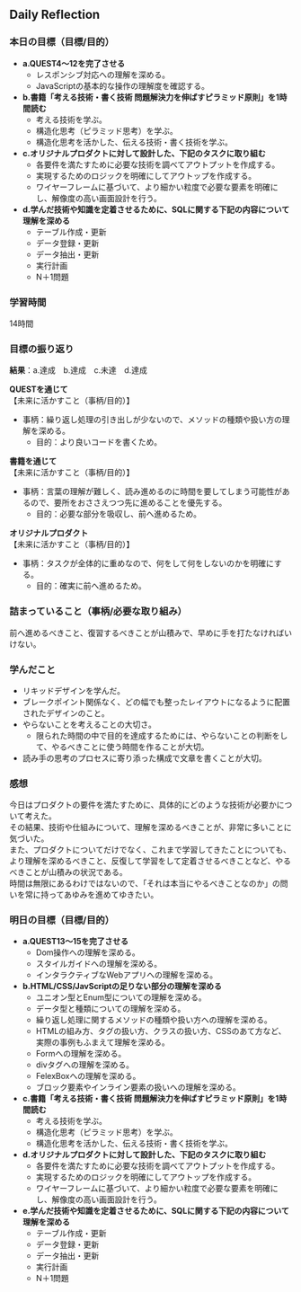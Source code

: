 ## Daily Reflection

### 本日の目標（目標/目的）
- **a.QUEST4〜12を完了させる**  
  - レスポンシブ対応への理解を深める。
  - JavaScriptの基本的な操作の理解度を確認する。
- **b.書籍「考える技術・書く技術 問題解決力を伸ばすピラミッド原則」を1時間読む**  
  - 考える技術を学ぶ。
  - 構造化思考（ピラミッド思考）を学ぶ。
  - 構造化思考を活かした、伝える技術・書く技術を学ぶ。
- **c.オリジナルプロダクトに対して設計した、下記のタスクに取り組む**  
  - 各要件を満たすために必要な技術を調べてアウトプットを作成する。
  - 実現するためのロジックを明確にしてアウトップを作成する。
  - ワイヤーフレームに基づいて、より細かい粒度で必要な要素を明確にし、解像度の高い画面設計を行う。
- **d.学んだ技術や知識を定着させるために、SQLに関する下記の内容について理解を深める**  
  - テーブル作成・更新
  - データ登録・更新
  - データ抽出・更新
  - 実行計画
  - N＋1問題

### 学習時間
14時間

### 目標の振り返り
**結果**：a.達成　b.達成　c.未達　d.達成

**QUESTを通じて**  
【未来に活かすこと（事柄/目的）】
- 事柄：繰り返し処理の引き出しが少ないので、メソッドの種類や扱い方の理解を深める。
  - 目的：より良いコードを書くため。

**書籍を通じて**  
【未来に活かすこと（事柄/目的）】
- 事柄：言葉の理解が難しく、読み進めるのに時間を要してしまう可能性があるので、要所をおささえつつ先に進めることを優先する。
  - 目的：必要な部分を吸収し、前へ進めるため。

**オリジナルプロダクト**  
【未来に活かすこと（事柄/目的）】
- 事柄：タスクが全体的に重めなので、何をして何をしないのかを明確にする。
  - 目的：確実に前へ進めるため。

### 詰まっていること（事柄/必要な取り組み）
前へ進めるべきこと、復習するべきことが山積みで、早めに手を打たなければいけない。

### 学んだこと
- リキッドデザインを学んだ。
 - ブレークポイント関係なく、どの幅でも整ったレイアウトになるように配置されたデザインのこと。
- やらないことを考えることの大切さ。
  - 限られた時間の中で目的を達成するためには、やらないことの判断をして、やるべきことに使う時間を作ることが大切。
- 読み手の思考のプロセスに寄り添った構成で文章を書くことが大切。

### 感想
今日はプロダクトの要件を満たすために、具体的にどのような技術が必要かについて考えた。  
その結果、技術や仕組みについて、理解を深めるべきことが、非常に多いことに気づいた。  
また、プロダクトについてだけでなく、これまで学習してきたことについても、  
より理解を深めるべきこと、反復して学習をして定着させるべきことなど、やるべきことが山積みの状況である。  
時間は無限にあるわけではないので、「それは本当にやるべきことなのか」の問いを常に持ってあゆみを進めてゆきたい。

### 明日の目標（目標/目的）
- **a.QUEST13〜15を完了させる**  
  - Dom操作への理解を深める。
  - スタイルガイドへの理解を深める。
  - インタラクティブなWebアプリへの理解を深める。
- **b.HTML/CSS/JavScriptの足りない部分の理解を深める**  
  - ユニオン型とEnum型についての理解を深める。
  - データ型と種類についての理解を深める。
  - 繰り返し処理に関するメソッドの種類や扱い方への理解を深める。
  - HTMLの組み方、タグの扱い方、クラスの扱い方、CSSのあて方など、実際の事例もふまえて理解を深める。
  - Formへの理解を深める。
  - divタグへの理解を深める。
  - FelexBoxへの理解を深める。
  - ブロック要素やインライン要素の扱いへの理解を深める。
- **c.書籍「考える技術・書く技術 問題解決力を伸ばすピラミッド原則」を1時間読む**  
  - 考える技術を学ぶ。
  - 構造化思考（ピラミッド思考）を学ぶ。
  - 構造化思考を活かした、伝える技術・書く技術を学ぶ。
- **d.オリジナルプロダクトに対して設計した、下記のタスクに取り組む**  
  - 各要件を満たすために必要な技術を調べてアウトプットを作成する。
  - 実現するためのロジックを明確にしてアウトップを作成する。
  - ワイヤーフレームに基づいて、より細かい粒度で必要な要素を明確にし、解像度の高い画面設計を行う。
- **e.学んだ技術や知識を定着させるために、SQLに関する下記の内容について理解を深める**  
  - テーブル作成・更新
  - データ登録・更新
  - データ抽出・更新
  - 実行計画
  - N＋1問題
